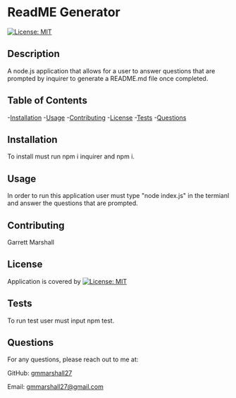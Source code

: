 # ReadME Generator

  [![License: MIT](https://img.shields.io/badge/License-MIT-yellow.svg)](https://opensource.org/licenses/MIT)

  ## Description

  A node.js application that allows for a user to answer questions that are prompted by inquirer to generate a README.md file once completed. 

  ## Table of Contents

  -[Installation](#installation)
  -[Usage](#usage)
  -[Contributing](#contributing)
  -[License](#license)
  -[Tests](#tests)
  -[Questions](#questions)

  ## Installation

  To install must run npm i inquirer and npm i. 


  ## Usage

  In order to run this application user must type "node index.js" in the termianl and answer the questions that are prompted. 


  ## Contributing

  Garrett Marshall


  ## License

  Application is covered by [![License: MIT](https://img.shields.io/badge/License-MIT-yellow.svg)](https://opensource.org/licenses/MIT)


  ## Tests

  To run test user must input npm test.


  ## Questions


  For any questions, please reach out to me at:

  GitHub: [gmmarshall27](https://github.com/gmmarshall27)

  Email: gmmarshall27@gmail.com
